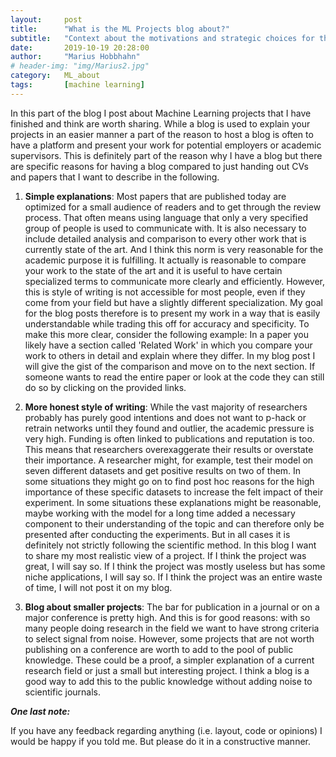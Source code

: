 ```yaml
---
layout:     post
title:      "What is the ML Projects blog about?"
subtitle:   "Context about the motivations and strategic choices for the ML projects part of the blog"
date:       2019-10-19 20:28:00
author:     "Marius Hobbhahn"
# header-img: "img/Marius2.jpg"
category:   ML_about
tags:       [machine learning]
---
```


In this part of the blog I post about Machine Learning projects that I have finished and think are worth sharing. While a blog is used to explain your projects in an easier manner a part of the reason to host a blog is often to have a platform and present your work for potential employers or academic supervisors. This is definitely part of the reason why I have a blog but there are specific reasons for having a blog compared to just handing out CVs and papers that I want to describe in the following.

1. **Simple explanations**: Most papers that are published today are optimized for a small audience of readers and to get through the review process. That often means using language that only a very specified group of people is used to communicate with. It is also necessary to include detailed analysis and comparison to every other work that is currently state of the art. And I think this norm is very reasonable for the academic purpose it is fulfilling. It actually is reasonable to compare your work to the state of the art and it is useful to have certain specialized terms to communicate more clearly and efficiently. However, this is style of writing is not accessible for most people, even if they come from your field but have a slightly different specialization. My goal for the blog posts therefore is to present my work in a way that is easily understandable while trading this off for accuracy and specificity. To make this more clear, consider the following example: In a paper you likely have a section called 'Related Work' in which you compare your work to others in detail and explain where they differ. In my blog post I will give the gist of the comparison and move on to the next section. If someone wants to read the entire paper or look at the code they can still do so by clicking on the provided links. 

2. **More honest style of writing**: While the vast majority of researchers probably has purely good intentions and does not want to p-hack or retrain networks until they found and outlier, the academic pressure is very high. Funding is often linked to publications and reputation is too. This means that researchers overexaggerate their results or overstate their importance. A researcher might, for example, test their model on seven different datasets and get positive results on two of them. In some situations they might go on to find post hoc reasons for the high importance of these specific datasets to increase the felt impact of their experiment. In some situations these explanations might be reasonable, maybe working with the model for a long time added a necessary component to their understanding of the topic and can therefore only be presented after conducting the experiments. But in all cases it is definitely not strictly following the scientific method. In this blog I want to share my most realistic view of a project. If I think the project was great, I will say so. If I think the project was mostly useless but has some niche applications, I will say so. If I think the project was an entire waste of time, I will not post it on my blog. 

3. **Blog about smaller projects**: The bar for publication in a journal or on a major conference is pretty high. And this is for good reasons: with so many people doing research in the field we want to have strong criteria to select signal from noise. However, some projects that are not worth publishing on a conference are worth to add to the pool of public knowledge. These could be a proof, a simpler explanation of a current research field or just a small but interesting project. I think a blog is a good way to add this to the public knowledge without adding noise to scientific journals. 

***One last note:***

If you have any feedback regarding anything (i.e. layout, code or opinions) I would be happy if you told me. But please do it in a constructive manner.

